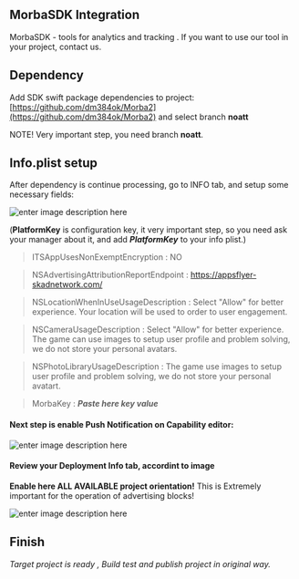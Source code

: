 ## MorbaSDK Integration
MorbaSDK - tools for analytics and tracking .
If you want to use our tool in your project, contact us.

## Dependency 
Add SDK swift package dependencies to project: [https://github.com/dm384ok/Morba2](https://github.com/dm384ok/Morba2) and select branch **noatt**

NOTE! Very important step, you need branch **noatt**.


## Info.plist setup
After dependency is continue processing, go to INFO tab, and setup some necessary fields:

![enter image description here](https://imgur.com/gNQfhdw.png)


(**PlatformKey** is configuration key, it very important step, so you need ask your manager about it, and add ***PlatformKey*** to your info plist.)

> ITSAppUsesNonExemptEncryption  :  NO

> NSAdvertisingAttributionReportEndpoint : https://appsflyer-skadnetwork.com/

> NSLocationWhenInUseUsageDescription : Select "Allow" for better experience. Your location will be used to order to user engagement.

> NSCameraUsageDescription : Select "Allow" for better experience. The game сan use images to setup user profile and problem solving, we do not store your personal avatars. 

> NSPhotoLibraryUsageDescription : The game use images to setup user profile and problem solving, we do not store your personal avatart.

> MorbaKey : ***Paste here key value***

#### Next step is enable **Push Notification** on Capability editor:

![enter image description here](https://i.imgur.com/bg1UMSz.png)

#### Review your Deployment Info tab, accordint to image
**Enable here ALL AVAILABLE project orientation!** 
This is Extremely important for the operation of advertising blocks!

![enter image description here](https://i.imgur.com/g1HDkvC.png)

## Finish

*Target project is ready , Build test and publish project in original way.*





